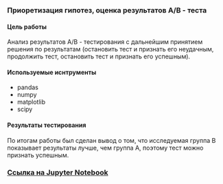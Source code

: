 ###  Приоретизация гипотез, оценка результатов А/В - теста
#### Цель работы
Анализ результатов А/В - тестирования с дальнейшим принятием решения по результатам (остановить тест и признать его неудачным, продолжить тест, остановить тест и признать его успешным).
#### Используемые иснтрументы
- pandas
- numpy
- matplotlib
- scipy
#### Результаты тестирования
По итогам работы был сделан вывод о том, что исследуемая группа В показывает результаты лучше, чем группа А, поэтому тест можно признать успешным.
### [Ссылка на Jupyter Notebook](https://github.com/irina-shap/Data-analyst-portfolio/blob/main/%D0%9F%D1%80%D0%BE%D0%B5%D0%BA%D1%82%201/AB%20-%20test.ipynb)
